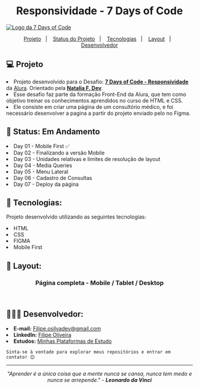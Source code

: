 <h1 align="center">Responsividade - 7 Days of Code</h1>

<a target="_blank" href="#">
<img align="center" src="https://github.com/user-attachments/assets/491b545f-33f6-48c6-9d62-ec4a1df63b38" alt="Logo da 7 Days of Code">

</br>


<p align="center">
  <a href="#-projeto">Projeto</a>&nbsp;&nbsp;&nbsp;|&nbsp;&nbsp;&nbsp;
  <a href="#-status:-em-andamento">Status do Projeto</a>&nbsp;&nbsp;&nbsp;|&nbsp;&nbsp;&nbsp;
  <a href="#-tecnologias">Tecnologias</a>&nbsp;&nbsp;&nbsp;|&nbsp;&nbsp;&nbsp;
  <a href="#-layout">Layout</a>&nbsp;&nbsp;&nbsp;|&nbsp;&nbsp;&nbsp;
  <a href="#-desenvolvedor">Desenvolvedor</a>
</p>


## 💻 Projeto

   <li>Projeto desenvolvido para o Desafio: <b><a href="https://7daysofcode.io/matricula/responsividade">7 Days of Code - Responsividade</b></a> da <a href="https://www.alura.com.br">Alura</a>. Orientado pela <b><a href="https://www.linkedin.com/in/natalia-f-da-silva/">Natalia F. Dev</a></b>. 
   <li>Esse desafio faz parte da formação Front-End da Alura, que tem como objetivo treinar os conhecimentos aprendidos no curso de HTML e CSS.
<br>
   <li>Ele consiste em criar uma página de um consultório médico, e foi necessário desenvolver a pagina a partir do projeto enviado pelo no Figma.

## 📌 Status: Em Andamento

<li> Day 01 - Mobile First ✅
<li> Day 02 - Finalizando a versão Mobile
<li> Day 03 - Unidades relativas e limites de resolução de layout
<li> Day 04 - Media Queries
<li> Day 05 - Menu Lateral
<li> Day 06 - Cadastro de Consultas
<li> Day 07 - Deploy da página


## 🚀 Tecnologias:

Projeto desenvolvido utilizando as seguintes tecnologias:

<li> HTML
<li> CSS
<li> FIGMA
<li> Mobile First
<br>

## 🔖  Layout:

<div align="center">
<h3>Página completa - Mobile / Tablet / Desktop</h3><br>

</div>
      
</div>

## 👨🏻‍💻 Desenvolvedor:

<li> <b>E-mail:</b> <a href="mailto:filipe.osilvadev@gmail.com">Filipe.osilvadev@gmail.com</a>
<li> <b>LinkedIn:</b> <a href="https://www.linkedin.com/in/filipeoliveiradasilva/">Filipe Oliveira</a>
<li> <b>Estudos:</b> <a href="https://filipeoliveira-dev.github.io/Plataformas-De-Estudo/">Minhas Plataformas de Estudo</a>

    Sinta-se à vontade para explorar meus repositórios e entrar em contato! 😊

---
<p align="center">
  <i>"Aprender é a única coisa que a mente nunca se cansa, nunca tem medo e nunca se arrepende." - <b>Leonardo da Vinci</b></i>
</p>